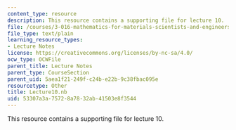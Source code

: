 ```yaml
---
content_type: resource
description: This resource contains a supporting file for lecture 10.
file: /courses/3-016-mathematics-for-materials-scientists-and-engineers-fall-2005/53307a3a75728a7832ab41503e8f3544_Lecture10.nb
file_type: text/plain
learning_resource_types:
- Lecture Notes
license: https://creativecommons.org/licenses/by-nc-sa/4.0/
ocw_type: OCWFile
parent_title: Lecture Notes
parent_type: CourseSection
parent_uid: 5aea1f21-249f-c24b-e22b-9c38fbac095e
resourcetype: Other
title: Lecture10.nb
uid: 53307a3a-7572-8a78-32ab-41503e8f3544
---
```

This resource contains a supporting file for lecture 10.